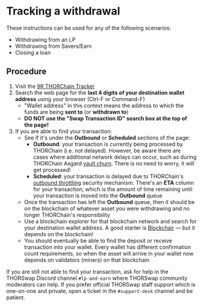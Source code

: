 # Tracking a withdrawal

These instructions can be used for any of the following scenarios:

- Withdrawing from an LP
- Withdrawing from Savers/Earn
- Closing a loan

## Procedure

1. Visit the [9R THORChain Tracker]
1. Search the web page for the **last 4 digits of your destination wallet address** using your browser (Ctrl-F or Command-F)
   - "Wallet address" in this context means the address to which the funds are being **sent to** (or **withdrawn to**)
   - **DO NOT use the "Swap Transaction ID" search box at the top of the page!**
1. If you are able to find your transaction:
   - See if it's under the **Outbound** or **Scheduled** sections of the page:
     - **Outbound**: your transaction is currently being processed by THORChain (i.e. not delayed).  However, be aware there are cases where additional network delays can occur, such as during THORChain Asgard [vault churn][1]. There is no need to worry, it will get processed!
     - **Scheduled**: your transaction is delayed due to THORChain's [outbound throttling](delays.md) security mechanism.  There's an **ETA** column for your transaction, which is the amount of time remaining until your transaction is moved into the **Outbound** queue
   - Once the transaction has left the **Outbound** queue, then it should be on the blockchain of whatever asset you were withdrawing and no longer THORChain's responsibility
   - Use a blockchain explorer for that blockchain network and search for your destination wallet address.  A good starter is [Blockchair] &mdash; but it depends on the blockchain!
   - You should eventually be able to find the deposit or receive transaction into your wallet.  Every wallet has different confirmation count requirements, so when the asset will arrive in your wallet now depends on validators (miners) on that blockchain

If you are still not able to find your transaction, ask for help in the
THORSwap Discord channel `#lp-and-earn` where THORSwap community moderators can
help.  If you prefer official THORSwap staff support which is one-on-one and
private, open a ticket in the `#support-desk` channel and be patient.

[1]: https://docs.thorchain.org/thornodes/overview#churning
[9R THORChain Tracker]: https://track.ninerealms.com/
[Blockchair]: https://blockchair.com/
